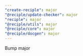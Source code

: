 ```yaml
---
"create-reciple": major
"@reciple/update-checker": major
"reciple": major
"@reciple/utils": major
"@reciple/core": major
"@reciple/docgen": major
---
```


Bump major
